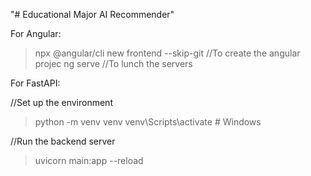 "# Educational Major AI Recommender" 



For Angular:

>npx @angular/cli new frontend --skip-git       //To create the angular projec
>ng serve                                       //To lunch the servers



For FastAPI:

//Set up the environment
>python -m venv venv
>venv\Scripts\activate  # Windows

//Run the backend server
>uvicorn main:app --reload



